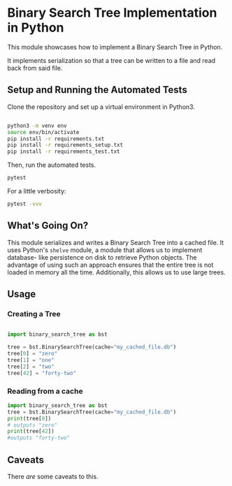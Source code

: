 
# Binary Search Tree Implementation in Python


This module showcases how to implement a Binary Search Tree in Python.

It implements serialization so that a tree can be written to a file and read
back from said file.


## Setup and Running the Automated Tests

Clone the repository and set up a virtual environment in Python3.

```bash

python3 -m venv env
source env/bin/activate
pip install -r requirements.txt
pip install -r requirements_setup.txt
pip install -r requirements_test.txt
```

Then, run the automated tests.

```bash
pytest
```

For a little verbosity:

```bash
pytest -vvv
```

## What's Going On?

This module serializes and writes a Binary Search Tree into a cached file. It
uses Python's `shelve` module, a module that allows us to implement database-
like persistence on disk to retrieve Python objects. The advantage of using
such an approach ensures that the entire tree is not loaded in memory all the
time. Additionally, this allows us to use large trees.


## Usage


### Creating a Tree

```python

import binary_search_tree as bst

tree = bst.BinarySearchTree(cache="my_cached_file.db")
tree[0] = "zero"
tree[1] = "one"
tree[2] = "two"
tree[42] = "forty-two"
```

### Reading from a cache

```python
import binary_search_tree as bst
tree = bst.BinarySearchTree(cache="my_cached_file.db")
print(tree[0])
# outputs "zero"
print(tree[42])
#outputs "forty-two"
```

## Caveats

There *are* some caveats to this.

